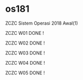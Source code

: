 # os181
ZCZC Sistem Operasi 2018 Awal(1)

ZCZC W01 DONE !

ZCZC W02 DONE !

ZCZC W03 DONE !

ZCZC W04 DONE !

ZCZC W05 DONE !
